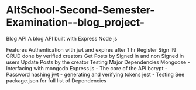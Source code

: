 # AltSchool-Second-Semester-Examination--blog_project-
Blog API
A blog API built with Express Node js

Features
Authentication with jwt and expires after 1 hr
Register
Sign IN
CRUD done by verified creators
Get Posts by Signed in and non Signed in users
Update Posts by the creator
Testing
Major Dependencies
Mongoose - Interfacing with mongodb
Express js - The core of the API
bcrypt - Password hashing
jwt - generating and verifying tokens
jest - Testing
See package.json for full list of Dependencies
